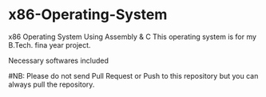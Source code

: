 # x86-Operating-System
x86 Operating System Using Assembly &amp; C
This operating system is for my B.Tech. fina year project.

Necessary softwares included

#NB: Please do not send Pull Request or Push to this repository but you can always pull the repository.

